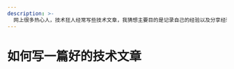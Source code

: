 ```yaml
---
description: >-
  网上很多热心人，技术狂人经常写些技术文章，我猜想主要目的是记录自己的经验以及分享经验吧。但是作为一个普通读者以及有些文字洁癖的人来说，我对多数文章评价不高。。。
---
```


# 如何写一篇好的技术文章


